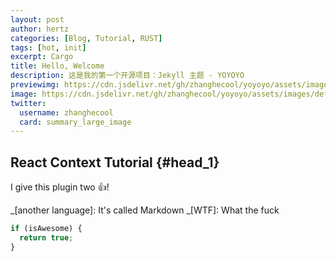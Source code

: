 ```yaml
---
layout: post
author: hertz
categories: [Blog, Tutorial, RUST]
tags: [hot, init]
excerpt: Cargo
title: Hello, Welcome
description: 这是我的第一个开源项目：Jekyll 主题 - YOYOYO
previewimg: https://cdn.jsdelivr.net/gh/zhanghecool/yoyoyo/assets/images/default.jpg
image: https://cdn.jsdelivr.net/gh/zhanghecool/yoyoyo/assets/images/default.jpg
twitter:
  username: zhanghecool
  card: summary_large_image
---
```


## React Context Tutorial {#head_1}

I give this plugin two :+1:!

_[another language]: It's called Markdown
_[WTF]: What the fuck

```javascript
if (isAwesome) {
  return true;
}
```
